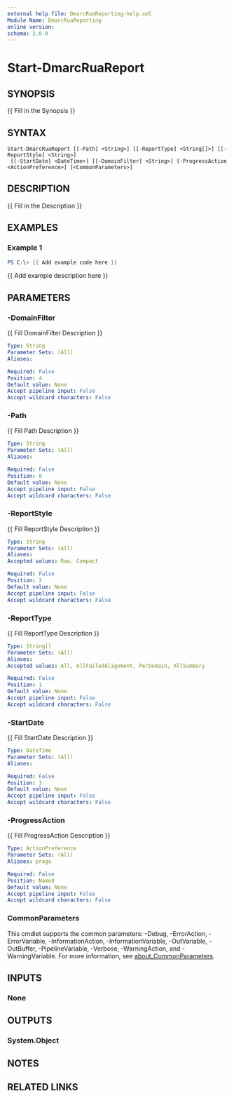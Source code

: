 ```yaml
---
external help file: DmarcRuaReporting-help.xml
Module Name: DmarcRuaReporting
online version:
schema: 2.0.0
---
```


# Start-DmarcRuaReport

## SYNOPSIS
{{ Fill in the Synopsis }}

## SYNTAX

```
Start-DmarcRuaReport [[-Path] <String>] [[-ReportType] <String[]>] [[-ReportStyle] <String>]
 [[-StartDate] <DateTime>] [[-DomainFilter] <String>] [-ProgressAction <ActionPreference>] [<CommonParameters>]
```

## DESCRIPTION
{{ Fill in the Description }}

## EXAMPLES

### Example 1
```powershell
PS C:\> {{ Add example code here }}
```

{{ Add example description here }}

## PARAMETERS

### -DomainFilter
{{ Fill DomainFilter Description }}

```yaml
Type: String
Parameter Sets: (All)
Aliases:

Required: False
Position: 4
Default value: None
Accept pipeline input: False
Accept wildcard characters: False
```

### -Path
{{ Fill Path Description }}

```yaml
Type: String
Parameter Sets: (All)
Aliases:

Required: False
Position: 0
Default value: None
Accept pipeline input: False
Accept wildcard characters: False
```

### -ReportStyle
{{ Fill ReportStyle Description }}

```yaml
Type: String
Parameter Sets: (All)
Aliases:
Accepted values: Raw, Compact

Required: False
Position: 2
Default value: None
Accept pipeline input: False
Accept wildcard characters: False
```

### -ReportType
{{ Fill ReportType Description }}

```yaml
Type: String[]
Parameter Sets: (All)
Aliases:
Accepted values: All, AllFailedAlignment, PerDomain, AllSummary

Required: False
Position: 1
Default value: None
Accept pipeline input: False
Accept wildcard characters: False
```

### -StartDate
{{ Fill StartDate Description }}

```yaml
Type: DateTime
Parameter Sets: (All)
Aliases:

Required: False
Position: 3
Default value: None
Accept pipeline input: False
Accept wildcard characters: False
```

### -ProgressAction
{{ Fill ProgressAction Description }}

```yaml
Type: ActionPreference
Parameter Sets: (All)
Aliases: proga

Required: False
Position: Named
Default value: None
Accept pipeline input: False
Accept wildcard characters: False
```

### CommonParameters
This cmdlet supports the common parameters: -Debug, -ErrorAction, -ErrorVariable, -InformationAction, -InformationVariable, -OutVariable, -OutBuffer, -PipelineVariable, -Verbose, -WarningAction, and -WarningVariable. For more information, see [about_CommonParameters](http://go.microsoft.com/fwlink/?LinkID=113216).

## INPUTS

### None

## OUTPUTS

### System.Object
## NOTES

## RELATED LINKS
